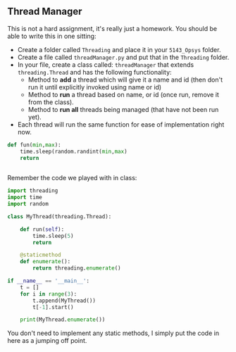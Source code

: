 ## Thread Manager

This is not a hard assignment, it's really just a homework. You should be able to write this in one sitting:

- Create a folder called `Threading` and place it in your `5143_Opsys` folder.
- Create a file called `threadManager.py` and put that in the `Threading` folder.
- In your file, create a class called: `threadManager` that extends `threading.Thread` and has the following functionality:
    - Method to **add** a thread which will give it a name and id (then don't run it until explicitly invoked using name or id)
    - Method to **run** a thread based on name, or id (once run, remove it from the class).
    - Method to **run all** threads being managed (that have not been run yet).  
- Each thread will run the same function for ease of implementation right now.

```python
def fun(min,max):
    time.sleep(random.randint(min,max)
    return
    
```

Remember the code we played with in class:

```python
import threading
import time
import random

class MyThread(threading.Thread):

    def run(self):
        time.sleep(5)
        return

    @staticmethod
    def enumerate():
        return threading.enumerate()

if __name__ == '__main__':
    t = []
    for i in range(3):
        t.append(MyThread())
        t[-1].start()

    print(MyThread.enumerate())
```

You don't need to implement any static methods, I simply put the code in here as a jumping off point. 
